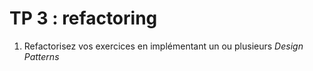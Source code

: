 # TP 3 : refactoring 

1. Refactorisez vos exercices en implémentant un ou plusieurs *Design Patterns*